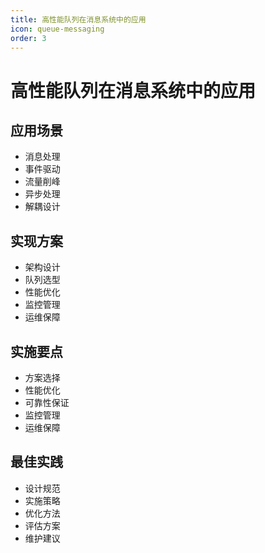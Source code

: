 ```yaml
---
title: 高性能队列在消息系统中的应用
icon: queue-messaging
order: 3
---
```


# 高性能队列在消息系统中的应用

## 应用场景
- 消息处理
- 事件驱动
- 流量削峰
- 异步处理
- 解耦设计

## 实现方案
- 架构设计
- 队列选型
- 性能优化
- 监控管理
- 运维保障

## 实施要点
- 方案选择
- 性能优化
- 可靠性保证
- 监控管理
- 运维保障

## 最佳实践
- 设计规范
- 实施策略
- 优化方法
- 评估方案
- 维护建议
